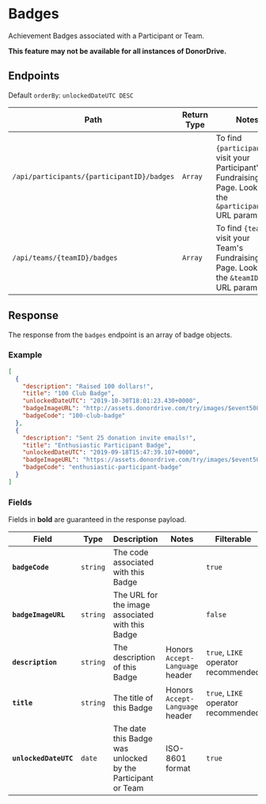 # Badges

Achievement Badges associated with a Participant or Team.

**This feature may not be available for all instances of DonorDrive.**

## Endpoints

Default `orderBy`: `unlockedDateUTC DESC`

|Path|Return Type|Notes|
|---|---|---|
|`/api/participants/{participantID}/badges`|`Array`|To find `{participantID}`, visit your Participant's Fundraising Page. Look for the `&participantID=` URL parameter.|
|`/api/teams/{teamID}/badges`|`Array`|To find `{teamID}`, visit your Team's Fundraising Page. Look for the `&teamID=` URL parameter.|

## Response

The response from the `badges` endpoint is an array of badge objects.

### Example

```json
[
  {
    "description": "Raised 100 dollars!",
    "title": "100 Club Badge",
    "unlockedDateUTC": "2019-10-30T18:01:23.430+0000",
    "badgeImageURL": "http://assets.donordrive.com/try/images/$event508$/badge_2F7819D3_C019_3C7D_B9D716687CEEC0A5.png",
    "badgeCode": "100-club-badge"
  },
  {
    "description": "Sent 25 donation invite emails!",
    "title": "Enthusiastic Participant Badge",
    "unlockedDateUTC": "2019-09-18T15:47:39.107+0000",
    "badgeImageURL": "https://assets.donordrive.com/try/images/$event508$/badge_DCB0A883_BC0A_97DB_639B4D7BFDEC638E.png",
    "badgeCode": "enthusiastic-participant-badge"
  }
]
```

### Fields

Fields in **bold** are guaranteed in the response payload.

|Field|Type|Description|Notes|Filterable|
|---|---|---|---|---|
|**`badgeCode`**|`string`|The code associated with this Badge||`true`|
|**`badgeImageURL`**|`string`|The URL for the image associated with this Badge||`false`|
|**`description`**|`string`|The description of this Badge|Honors `Accept-Language` header|`true`, `LIKE` operator recommended|
|**`title`**|`string`|The title of this Badge|Honors `Accept-Language` header|`true`, `LIKE` operator recommended|
|**`unlockedDateUTC`**|`date`|The date this Badge was unlocked by the Participant or Team|ISO-8601 format|`true`|